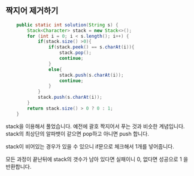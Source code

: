 ## 짝지어 제거하기

```java
    public static int solution(String s) {
        Stack<Character> stack = new Stack<>();
        for (int i = 0; i < s.length(); i++) {
            if(stack.size() >0){
                if(stack.peek() == s.charAt(i)){
                    stack.pop();
                    continue;
                }
                else{
                    stack.push(s.charAt(i));
                    continue;
                }
            }
            stack.push(s.charAt(i));
        }
        return stack.size() > 0 ? 0 : 1;
    }
```

stack을 이용해서 풀었습니다. 예전에 괄호 짝지어서 푸는 것과 비슷한 계념입니다. stack의 최상단의 알파뱃이 같으면 pop하고 아니면 push 합니다. 

stack이 비어있는 경우가 있을 수 있으니 if문으로 체크해서 1개를 넣어줍니다. 

모든 과정이 끝난뒤에 stack의 갯수가 남아 있다면 실패이니 0, 없다면 성공으로 1 을 반환합니다.